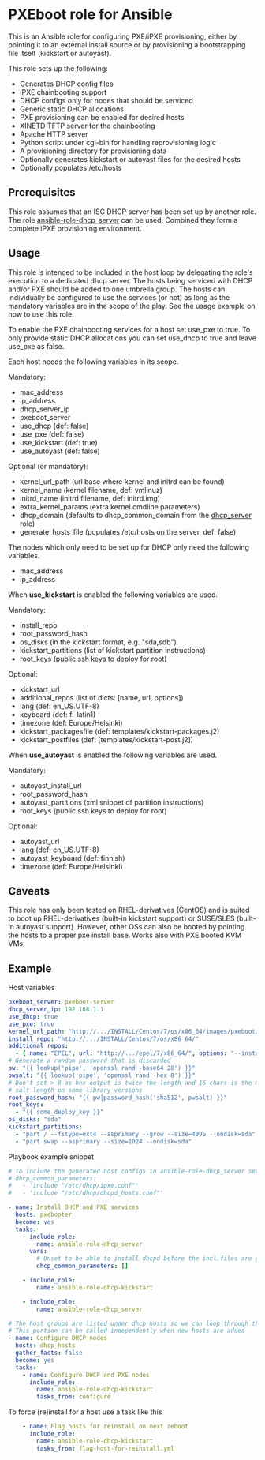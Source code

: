 PXEboot role for Ansible
========================

This is an Ansible role for configuring PXE/iPXE provisioning, either by
pointing it to an external install source or by provisioning a bootstrapping
file itself (kickstart or autoyast).

This role sets up the following:

 - Generates DHCP config files
  - iPXE chainbooting support
  - DHCP configs only for nodes that should be serviced
  - Generic static DHCP allocations
  - PXE provisioning can be enabled for desired hosts
 - XINETD TFTP server for the chainbooting
 - Apache HTTP server
  - Python script under cgi-bin for handling reprovisioning logic
  - A provisioning directory for provisioning data
 - Optionally generates kickstart or autoyast files for the desired hosts
 - Optionally populates /etc/hosts

Prerequisites
-------------

This role assumes that an ISC DHCP server has been set up by another role. The
role [ansible-role-dhcp_server][1] can be used. Combined they form a complete
iPXE provisioning environment.

[1]: https://github.com/SoneraCloud/ansible-role-dhcp_server

Usage
-----

This role is intended to be included in the host loop by delegating the role's
execution to a dedicated dhcp server. The hosts being serviced with DHCP and/or
PXE should be added to one umbrella group. The hosts can individually be
configured to use the services (or not) as long as the mandatory variables are
in the scope of the play. See the usage example on how to use this role.

To enable the PXE chainbooting services for a host set use_pxe to true. To only
provide static DHCP allocations you can set use_dhcp to true and leave use_pxe
as false.


Each host needs the following variables in its scope.

Mandatory:

 - mac_address
 - ip_address
 - dhcp_server_ip
 - pxeboot_server
 - use_dhcp (def: false)
 - use_pxe (def: false)
 - use_kickstart (def: true)
 - use_autoyast (def: false)

Optional (or mandatory):

 - kernel_url_path (url base where kernel and initrd can be found)
 - kernel_name (kernel filename, def: vmlinuz)
 - initrd_name (initrd filename, def: initrd.img)
 - extra_kernel_params (extra kernel cmdline parameters)
 - dhcp_domain (defaults to dhcp_common_domain from the [dhcp_server][1] role)
 - generate_hosts_file (populates /etc/hosts on the server, def: false)

The nodes which only need to be set up for DHCP only need the following 
variables.

 - mac_address
 - ip_address


When **use_kickstart** is enabled the following variables are used.

Mandatory:

 - install_repo
 - root_password_hash
 - os_disks (in the kickstart format, e.g. "sda,sdb")
 - kickstart_partitions (list of kickstart partition instructions)
 - root_keys (public ssh keys to deploy for root)

Optional:

 - kickstart_url
 - additional_repos (list of dicts: [name, url, options])
 - lang (def: en_US.UTF-8)
 - keyboard (def: fi-latin1)
 - timezone (def: Europe/Helsinki)
 - kickstart_packagesfile (def: templates/kickstart-packages.j2)
 - kickstart_postfiles (def: [templates/kickstart-post.j2])


When **use_autoyast** is enabled the following variables are used.

Mandatory:

 - autoyast_install_url
 - root_password_hash
 - autoyast_partitions (xml snippet of partition instructions)
 - root_keys (public ssh keys to deploy for root)

Optional:

 - autoyast_url
 - lang (def: en_US.UTF-8)
 - autoyast_keyboard (def: finnish)
 - timezone (def: Europe/Helsinki)

Caveats
-------

This role has only been tested on RHEL-derivatives (CentOS) and is suited to
boot up RHEL-derivatives (built-in kickstart support) or SUSE/SLES (built-in 
autoyast support). However, other OSs can also be booted by pointing the hosts
to a proper pxe install base. Works also with PXE booted KVM VMs.


Example
-------

Host variables

```yaml
pxeboot_server: pxeboot-server
dhcp_server_ip: 192.168.1.1
use_dhcp: true
use_pxe: true
kernel_url_path: "http://.../INSTALL/Centos/7/os/x86_64/images/pxeboot/"
install_repo: "http://.../INSTALL/Centos/7/os/x86_64/"
additional_repos:
  - { name: "EPEL", url: "http://.../epel/7/x86_64/", options: "--install" }
# Generate a random password that is discarded
pw: "{{ lookup('pipe', 'openssl rand -base64 28') }}"
pwsalt: "{{ lookup('pipe', 'openssl rand -hex 8') }}" 
# Don't set > 8 as hex output is twice the length and 16 chars is the maximum
# salt length on some library versions
root_password_hash: "{{ pw|password_hash('sha512', pwsalt) }}"
root_keys: 
  - "{{ some_deploy_key }}"
os_disks: "sda"
kickstart_partitions:
  - "part / --fstype=ext4 --asprimary --grow --size=4096 --ondisk=sda"
  - "part swap --asprimary --size=1024 --ondisk=sda"
```

Playbook example snippet

```yaml
# To include the generated host configs in ansible-role-dhcp_server set
# dhcp_common_parameters:
#   - 'include "/etc/dhcp/ipxe.conf"'
#   - 'include "/etc/dhcp/dhcpd_hosts.conf"'

- name: Install DHCP and PXE services
  hosts: pxebooter
  become: yes
  tasks:
    - include_role:
        name: ansible-role-dhcp_server
      vars:
        # Unset to be able to install dhcpd before the incl.files are generated
        dhcp_common_parameters: []

    - include_role:
        name: ansible-role-dhcp-kickstart

    - include_role:
        name: ansible-role-dhcp_server

# The host groups are listed under dhcp_hosts so we can loop through them here
# This portion can be called independently when new hosts are added
- name: Configure DHCP nodes
  hosts: dhcp_hosts
  gather_facts: false
  become: yes
  tasks:
    - name: Configure DHCP and PXE nodes
      include_role:
        name: ansible-role-dhcp-kickstart
        tasks_from: configure
```

To force (re)install for a host use a task like this

```yaml
    - name: Flag hosts for reinstall on next reboot
      include_role:
        name: ansible-role-dhcp-kickstart
        tasks_from: flag-host-for-reinstall.yml
```
